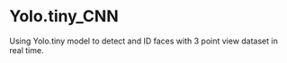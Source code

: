 # Yolo.tiny_CNN
Using Yolo.tiny model to detect and ID faces with 3 point view dataset in real time.
